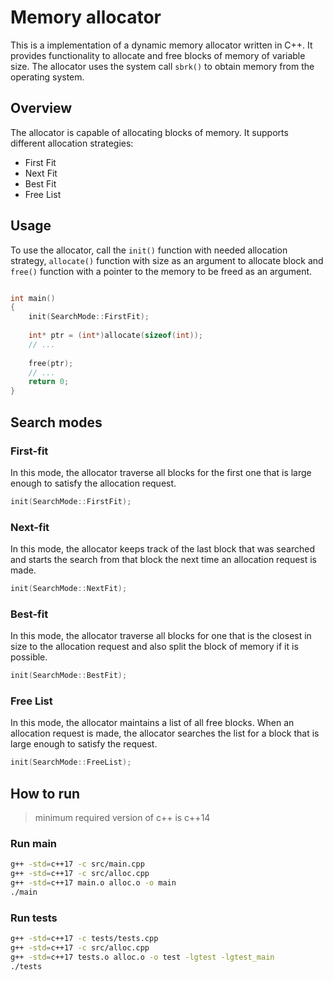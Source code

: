 # Memory allocator
This is a implementation of a dynamic memory allocator written in C++. 
It provides functionality to allocate and free blocks of memory of variable size. The allocator uses the system call ```sbrk()```
to obtain memory from the operating system.

## Overview

The allocator is capable of allocating blocks of memory. It supports different allocation strategies:
- First Fit
- Next Fit
- Best Fit
- Free List

## Usage

To use the allocator, call the `init()` function with needed allocation strategy, `allocate()` function with size as an argument to allocate block and `free()` 
function with a pointer to the memory to be freed as an argument.

```cpp

int main()
{
    init(SearchMode::FirstFit);
    
    int* ptr = (int*)allocate(sizeof(int));
    // ...
    
    free(ptr);
    // ...
    return 0;
}
```

## Search modes

### First-fit
In this mode, the allocator traverse all blocks for the first one that is large enough to satisfy the allocation request.
```cpp
init(SearchMode::FirstFit);
```


### Next-fit
In this mode, the allocator keeps track of the last block that was searched and starts the search from that block 
the next time an allocation request is made.
```cpp
init(SearchMode::NextFit);
```

### Best-fit
In this mode, the allocator traverse all blocks for one that is the closest in size to the allocation request and also split the block of 
memory if it is possible.
```cpp
init(SearchMode::BestFit);
```

### Free List
In this mode, the allocator maintains a list of all free blocks. When an allocation request is made, the allocator 
searches the list for a block that is large enough to satisfy the request.
```cpp
init(SearchMode::FreeList);
```

## How to run
> minimum required version of c++ is c++14


### Run main
```bash
g++ -std=c++17 -c src/main.cpp
g++ -std=c++17 -c src/alloc.cpp
g++ -std=c++17 main.o alloc.o -o main
./main
```

### Run tests
```bash
g++ -std=c++17 -c tests/tests.cpp
g++ -std=c++17 -c src/alloc.cpp
g++ -std=c++17 tests.o alloc.o -o test -lgtest -lgtest_main
./tests
```
